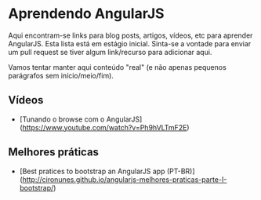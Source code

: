 Aprendendo AngularJS
==================

Aqui encontram-se links para blog posts, artigos, vídeos, etc para aprender AngularJS. Esta lista está em estágio inicial. Sinta-se a vontade para enviar um pull request se tiver algum link/recurso para adicionar aqui. 

Vamos tentar manter aqui conteúdo "real" (e não apenas pequenos parágrafos sem início/meio/fim).

## Vídeos
* [Tunando o browse com o AngularJS] (https://www.youtube.com/watch?v=Ph9hVLTmF2E)


## Melhores práticas
* [Best pratices to bootstrap an AngularJS app (PT-BR)] (http://cironunes.github.io/angularjs-melhores-praticas-parte-I-bootstrap/)

